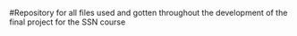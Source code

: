 #Repository for all files used and gotten throughout the development of the final project for the SSN course
